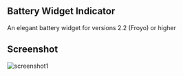## Battery Widget Indicator

An elegant battery widget for versions 2.2 (Froyo) or higher


## Screenshot

![screenshot1](http://ubuntuone.com/3EHCRgpUzpNy7daxJ5LH4g)

